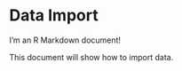 Data Import
================

I’m an R Markdown document!

This document will show how to import data.
